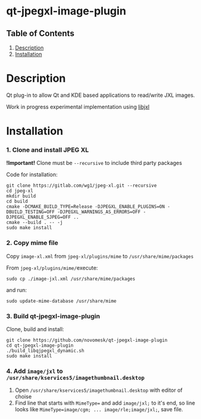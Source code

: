# qt-jpegxl-image-plugin

## Table of Contents

1. [Description](#Description)
2. [Installation](#Installation)

# Description

Qt plug-in to allow Qt and KDE based applications to read/write JXL images.

Work in progress experimental implementation using [libjxl](https://gitlab.com/wg1/jpeg-xl/)

# Installation

### 1. Clone and install JPEG XL

**!Important!** Clone must be `--recursive` to include third party packages

Code for installation:
```
git clone https://gitlab.com/wg1/jpeg-xl.git --recursive
cd jpeg-xl
mkdir build
cd build
cmake -DCMAKE_BUILD_TYPE=Release -DJPEGXL_ENABLE_PLUGINS=ON -DBUILD_TESTING=OFF -DJPEGXL_WARNINGS_AS_ERRORS=OFF -DJPEGXL_ENABLE_SJPEG=OFF ..
cmake --build . -- -j
sudo make install
```

### 2. Copy mime file

Copy `image-xl.xml` from `jpeg-xl/plugins/mime` to `/usr/share/mime/packages`

From `jpeg-xl/plugins/mime/`execute:

`sudo cp ./image-jxl.xml /usr/share/mime/packages`

and run:

`sudo update-mime-database /usr/share/mime `

### 3. Build qt-jpegxl-image-plugin

Clone, build and install:
```
git clone https://github.com/novomesk/qt-jpegxl-image-plugin
cd qt-jpegxl-image-plugin
./build_libqjpegxl_dynamic.sh
sudo make install
```

### 4. Add `image/jxl` to `/usr/share/kservices5/imagethumbnail.desktop`

1. Open `/usr/share/kservices5/imagethumbnail.desktop` with editor of choise
2. Find line that starts with `MimeType=` and add `image/jxl;` to it's end, so line looks like `MimeType=image/cgm; ... image/rle;image/jxl;`, save file.
